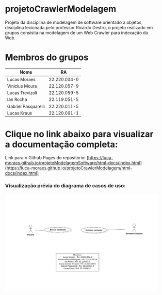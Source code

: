 # projetoCrawlerModelagem
Projeto da disciplina de modelagem de software orientado a objetos, disciplina lecionada pelo professor Ricardo Destro, o projeto realizado em grupos consistia na modelagem de um Web Crawler para indexação da Web.

# Membros do grupos
| Nome  | RA |
| ------------- | ------------- |
| Lucas Moraes  | 22.220.004-0  |
| Vinicius Moura  | 22.120.057-9 |
| Lucas Trevizoli | 22.120.059-5 |
| Ian Rocha  | 22.119.051-5 |
| Gabriel Pasquarelli | 22.220.011-5 |
| Lucas Kraus | 22.120.061-1 |

# Clique no link abaixo para visualizar a documentação completa:
Link para o Github Pages do repositório: [https://luca-moraes.github.io/projetoModelagemSoftware/html-docs/index.html](https://luca-moraes.github.io/projetoCrawlerModelagem/html-docs/index.html)

### Visualização prévia do diagrama de casos de uso:

![Diagrama de caso de uso](https://github.com/luca-moraes/projetoCrawlerModelagem/blob/main/images/useCases.png)
